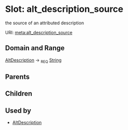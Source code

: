 
# Slot: alt_description_source


the source of an attributed description

URI: [meta:alt_description_source](https://w3id.org/biolink/biolinkml/meta/alt_description_source)


## Domain and Range

[AltDescription](AltDescription.md) ->  <sub>REQ</sub> [String](types/String.md)

## Parents


## Children


## Used by

 * [AltDescription](AltDescription.md)
